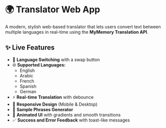# 🌍 Translator Web App

A modern, stylish web-based translator that lets users convert text between multiple languages in real-time using the **MyMemory Translation API**.

## ✨ Live Features

- 🔄 **Language Switching** with a swap button  
- 🌐 **Supported Languages:**
  - English
  - Arabic
  - French
  - Spanish
  - German
- ⚡ **Real-time Translation** with debounce
- 📱 **Responsive Design** (Mobile & Desktop)
- 💬 **Sample Phrases Generator**
- 🎉 **Animated UI** with gradients and smooth transitions
- ✅ **Success and Error Feedback** with toast-like messages
